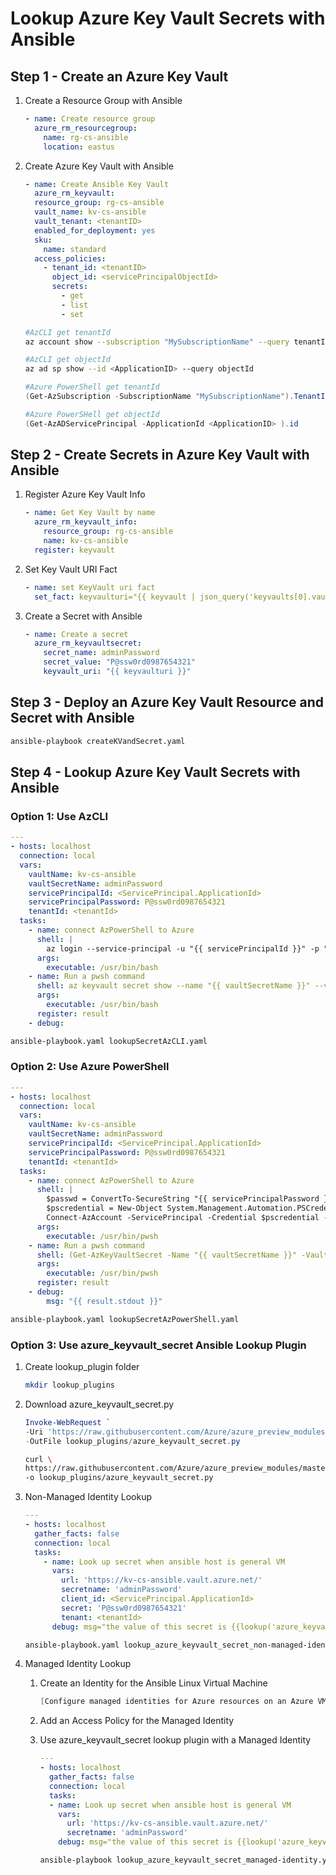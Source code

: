# Lookup Azure Key Vault Secrets with Ansible

## Step 1 - Create an Azure Key Vault

1. Create a Resource Group with Ansible

    ```yml
    - name: Create resource group
      azure_rm_resourcegroup:
        name: rg-cs-ansible
        location: eastus
    ```

2. Create Azure Key Vault with Ansible

    ```yml
    - name: Create Ansible Key Vault
      azure_rm_keyvault:
      resource_group: rg-cs-ansible
      vault_name: kv-cs-ansible
      vault_tenant: <tenantID>
      enabled_for_deployment: yes
      sku:
        name: standard
      access_policies:
        - tenant_id: <tenantID>
          object_id: <servicePrincipalObjectId>
          secrets:
            - get
            - list
            - set
    ```

    ```bash
    #AzCLI get tenantId
    az account show --subscription "MySubscriptionName" --query tenantId --output tsv

    #AzCLI get objectId
    az ad sp show --id <ApplicationID> --query objectId
    ```

    ```powershell
    #Azure PowerShell get tenantId
    (Get-AzSubscription -SubscriptionName "MySubscriptionName").TenantId

    #Azure PowerSHell get objectId
    (Get-AzADServicePrincipal -ApplicationId <ApplicationID> ).id
    ```

## Step 2 - Create Secrets in Azure Key Vault with Ansible

1. Register Azure Key Vault Info

    ```yml
    - name: Get Key Vault by name
      azure_rm_keyvault_info:
        resource_group: rg-cs-ansible
        name: kv-cs-ansible
      register: keyvault
    ```

2. Set Key Vault URI Fact

    ```yml
    - name: set KeyVault uri fact
      set_fact: keyvaulturi="{{ keyvault | json_query('keyvaults[0].vault_uri')}}"
    ```

3. Create a Secret with Ansible

    ```yml
    - name: Create a secret
      azure_rm_keyvaultsecret:
        secret_name: adminPassword
        secret_value: "P@ssw0rd0987654321"
        keyvault_uri: "{{ keyvaulturi }}"
    ```

## Step 3 - Deploy an Azure Key Vault Resource and Secret with Ansible

```bash
ansible-playbook createKVandSecret.yaml
```

## Step 4 - Lookup Azure Key Vault Secrets with Ansible

### Option 1: Use AzCLI

```yaml
---
- hosts: localhost
  connection: local
  vars:
    vaultName: kv-cs-ansible
    vaultSecretName: adminPassword
    servicePrincipalId: <ServicePrincipal.ApplicationId>
    servicePrincipalPassword: P@ssw0rd0987654321
    tenantId: <tenantId>
  tasks:
    - name: connect AzPowerShell to Azure
      shell: |
        az login --service-principal -u "{{ servicePrincipalId }}" -p "{{ servicePrincipalPassword }}" --tenant "{{ tenantId }}"
      args:
        executable: /usr/bin/bash
    - name: Run a pwsh command
      shell: az keyvault secret show --name "{{ vaultSecretName }}" --vault-name "{{ vaultName }}" --query value -o tsv
      args:
        executable: /usr/bin/bash
      register: result
    - debug:
```

```bash
ansible-playbook.yaml lookupSecretAzCLI.yaml
```

### Option 2: Use Azure PowerShell

```yml
---
- hosts: localhost
  connection: local
  vars:
    vaultName: kv-cs-ansible
    vaultSecretName: adminPassword
    servicePrincipalId: <ServicePrincipal.ApplicationId>
    servicePrincipalPassword: P@ssw0rd0987654321
    tenantId: <tenantId>
  tasks:
    - name: connect AzPowerShell to Azure
      shell: |
        $passwd = ConvertTo-SecureString "{{ servicePrincipalPassword }}" -AsPlainText -Force;
        $pscredential = New-Object System.Management.Automation.PSCredential("{{ servicePrincipalId }}", $passwd);
        Connect-AzAccount -ServicePrincipal -Credential $pscredential -Tenant "{{ tenantId }}"
      args:
        executable: /usr/bin/pwsh
    - name: Run a pwsh command
      shell: (Get-AzKeyVaultSecret -Name "{{ vaultSecretName }}" -VaultName "{{ vaultName }}").SecretValueText
      args:
        executable: /usr/bin/pwsh
      register: result
    - debug:
        msg: "{{ result.stdout }}"
```

```bash
ansible-playbook.yaml lookupSecretAzPowerShell.yaml
```

### Option 3: Use azure_keyvault_secret Ansible Lookup Plugin

1. Create lookup_plugin folder

    ```bash
    mkdir lookup_plugins
    ```

2. Download azure_keyvault_secret.py

    ```powershell
    Invoke-WebRequest `
    -Uri 'https://raw.githubusercontent.com/Azure/azure_preview_modules/master/lookup_plugins/azure_keyvault_secret.py' `
    -OutFile lookup_plugins/azure_keyvault_secret.py
    ```

    ```bash
    curl \
    https://raw.githubusercontent.com/Azure/azure_preview_modules/master/lookup_plugins/azure_keyvault_secret.py \
    -o lookup_plugins/azure_keyvault_secret.py
    ```

3. Non-Managed Identity Lookup

    ```yaml
    ---
    - hosts: localhost
      gather_facts: false
      connection: local
      tasks:
        - name: Look up secret when ansible host is general VM
          vars:
            url: 'https://kv-cs-ansible.vault.azure.net/'
            secretname: 'adminPassword'
            client_id: <ServicePrincipal.ApplicationId>
            secret: 'P@ssw0rd0987654321'
            tenant: <tenantId>
          debug: msg="the value of this secret is {{lookup('azure_keyvault_secret',secretname,vault_url=url, client_id=client_id, secret=secret, tenant_id=tenant)}}"
    ```

    ```bash
    ansible-playbook.yaml lookup_azure_keyvault_secret_non-managed-identity.yaml
    ```

4. Managed Identity Lookup

    1. Create an Identity for the Ansible Linux Virtual Machine

        ```powershell
        [Configure managed identities for Azure resources on an Azure VM using PowerShel](https://docs.microsoft.com/en-us/azure/active-directory/managed-identities-azure-resources/qs-configure-powershell-windows-vm)
        ```

    2. Add an Access Policy for the Managed Identity

    3. Use azure_keyvault_secret lookup plugin with a Managed Identity

        ```yml
        ---
        - hosts: localhost
          gather_facts: false
          connection: local
          tasks:
          - name: Look up secret when ansible host is general VM
            vars:
              url: 'https://kv-cs-ansible.vault.azure.net/'
              secretname: 'adminPassword'
            debug: msg="the value of this secret is {{lookup('azure_keyvault_secret',secretname,vault_url=url, client_id=client_id, secret=secret, tenant_id=tenant)}}"
        ```

        ```bash
        ansible-playbook lookup_azure_keyvault_secret_managed-identity.yaml
        ```
